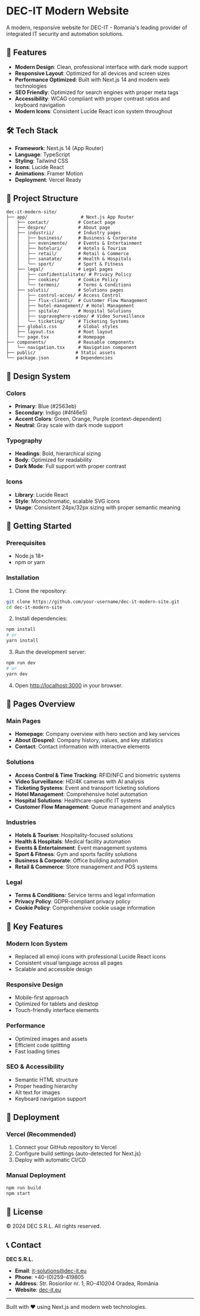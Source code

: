 # DEC-IT Modern Website

A modern, responsive website for DEC-IT - Romania's leading provider of integrated IT security and automation solutions.

## 🚀 Features

- **Modern Design**: Clean, professional interface with dark mode support
- **Responsive Layout**: Optimized for all devices and screen sizes
- **Performance Optimized**: Built with Next.js 14 and modern web technologies
- **SEO Friendly**: Optimized for search engines with proper meta tags
- **Accessibility**: WCAG compliant with proper contrast ratios and keyboard navigation
- **Modern Icons**: Consistent Lucide React icon system throughout

## 🛠 Tech Stack

- **Framework**: Next.js 14 (App Router)
- **Language**: TypeScript
- **Styling**: Tailwind CSS
- **Icons**: Lucide React
- **Animations**: Framer Motion
- **Deployment**: Vercel Ready

## 📁 Project Structure

```
dec-it-modern-site/
├── app/                    # Next.js App Router
│   ├── contact/           # Contact page
│   ├── despre/            # About page
│   ├── industrii/         # Industry pages
│   │   ├── business/      # Business & Corporate
│   │   ├── evenimente/    # Events & Entertainment
│   │   ├── hoteluri/      # Hotels & Tourism
│   │   ├── retail/        # Retail & Commerce
│   │   ├── sanatate/      # Health & Hospitals
│   │   └── sport/         # Sport & Fitness
│   ├── legal/             # Legal pages
│   │   ├── confidentialitate/ # Privacy Policy
│   │   ├── cookies/       # Cookie Policy
│   │   └── termeni/       # Terms & Conditions
│   ├── solutii/           # Solutions pages
│   │   ├── control-acces/ # Access Control
│   │   ├── flux-clienti/  # Customer Flow Management
│   │   ├── hotel-management/ # Hotel Management
│   │   ├── spitale/       # Hospital Solutions
│   │   ├── supraveghere-video/ # Video Surveillance
│   │   └── ticketing/     # Ticketing Systems
│   ├── globals.css        # Global styles
│   ├── layout.tsx         # Root layout
│   └── page.tsx           # Homepage
├── components/            # Reusable components
│   └── navigation.tsx     # Navigation component
├── public/               # Static assets
└── package.json          # Dependencies
```

## 🎨 Design System

### Colors
- **Primary**: Blue (#2563eb)
- **Secondary**: Indigo (#4f46e5)
- **Accent Colors**: Green, Orange, Purple (context-dependent)
- **Neutral**: Gray scale with dark mode support

### Typography
- **Headings**: Bold, hierarchical sizing
- **Body**: Optimized for readability
- **Dark Mode**: Full support with proper contrast

### Icons
- **Library**: Lucide React
- **Style**: Monochromatic, scalable SVG icons
- **Usage**: Consistent 24px/32px sizing with proper semantic meaning

## 🚀 Getting Started

### Prerequisites
- Node.js 18+ 
- npm or yarn

### Installation

1. Clone the repository:
```bash
git clone https://github.com/your-username/dec-it-modern-site.git
cd dec-it-modern-site
```

2. Install dependencies:
```bash
npm install
# or
yarn install
```

3. Run the development server:
```bash
npm run dev
# or
yarn dev
```

4. Open [http://localhost:3000](http://localhost:3000) in your browser.

## 📱 Pages Overview

### Main Pages
- **Homepage**: Company overview with hero section and key services
- **About (Despre)**: Company history, values, and key statistics
- **Contact**: Contact information with interactive elements

### Solutions
- **Access Control & Time Tracking**: RFID/NFC and biometric systems
- **Video Surveillance**: HD/4K cameras with AI analysis
- **Ticketing Systems**: Event and transport ticketing solutions
- **Hotel Management**: Comprehensive hotel automation
- **Hospital Solutions**: Healthcare-specific IT systems
- **Customer Flow Management**: Queue management and analytics

### Industries
- **Hotels & Tourism**: Hospitality-focused solutions
- **Health & Hospitals**: Medical facility automation
- **Events & Entertainment**: Event management systems
- **Sport & Fitness**: Gym and sports facility solutions
- **Business & Corporate**: Office building automation
- **Retail & Commerce**: Store management and POS systems

### Legal
- **Terms & Conditions**: Service terms and legal information
- **Privacy Policy**: GDPR-compliant privacy policy
- **Cookie Policy**: Comprehensive cookie usage information

## 🎯 Key Features

### Modern Icon System
- Replaced all emoji icons with professional Lucide React icons
- Consistent visual language across all pages
- Scalable and accessible design

### Responsive Design
- Mobile-first approach
- Optimized for tablets and desktop
- Touch-friendly interface elements

### Performance
- Optimized images and assets
- Efficient code splitting
- Fast loading times

### SEO & Accessibility
- Semantic HTML structure
- Proper heading hierarchy
- Alt text for images
- Keyboard navigation support

## 🚀 Deployment

### Vercel (Recommended)
1. Connect your GitHub repository to Vercel
2. Configure build settings (auto-detected for Next.js)
3. Deploy with automatic CI/CD

### Manual Deployment
```bash
npm run build
npm start
```

## 📄 License

© 2024 DEC S.R.L. All rights reserved.

## 📞 Contact

**DEC S.R.L.**
- **Email**: it-solutions@dec-it.eu
- **Phone**: +40-(0)259-419805
- **Address**: Str. Rosiorilor nr. 1, RO-410204 Oradea, România
- **Website**: [dec-it.eu](https://dec-it.eu)

---

Built with ❤️ using Next.js and modern web technologies.
